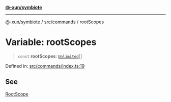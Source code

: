[**@-xun/symbiote**](../../../README.md)

***

[@-xun/symbiote](../../../README.md) / [src/commands](../README.md) / rootScopes

# Variable: rootScopes

> `const` **rootScopes**: [`Unlimited`](../../configure/enumerations/UnlimitedGlobalScope.md#unlimited)[]

Defined in: [src/commands/index.ts:19](https://github.com/Xunnamius/symbiote/blob/8fd852f7d3d2b033b941b077eff32144929c5b55/src/commands/index.ts#L19)

## See

[RootScope](../../configure/enumerations/UnlimitedGlobalScope.md)
